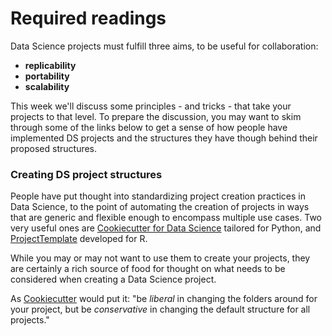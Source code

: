 
# Required readings

Data Science projects must fulfill three aims, to be useful for collaboration: 

* **replicability**
* **portability**
* **scalability**

This week we'll discuss some principles - and tricks - that take your projects to that level. To prepare the discussion, you may want to skim through some of the links below to get a sense of how people have implemented DS projects and the structures they have though behind their proposed structures.

### Creating DS project structures

People have put thought into standardizing project creation practices in Data Science, to the point of automating the creation of projects in ways that are generic and flexible enough to encompass multiple use cases. Two very useful ones are [Cookiecutter for Data Science](http://drivendata.github.io/cookiecutter-data-science/) tailored for Python, and  [ProjectTemplate](http://projecttemplate.net/index.html) developed for R. 

While you may or may not want to use them to create your projects, they are certainly a rich source of food for thought on what needs to be considered when creating a Data Science project.

As [Cookiecutter](http://drivendata.github.io/cookiecutter-data-science/#be-conservative-in-changing-the-default-folder-structure) would put it: "be _liberal_ in changing the folders around for your project, but be _conservative_ in changing the default structure for all projects."
